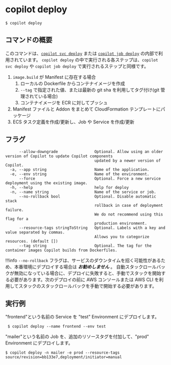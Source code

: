 # copilot deploy
```console
$ copilot deploy
```

## コマンドの概要 

このコマンドは、[`copilot svc deploy`](../commands/svc-deploy.ja.md) または [`copilot job deploy`](../commands/job-deploy.ja.md) の内部で利用されています。
`copilot deploy` の中で実行される各ステップは、`copilot svc deploy` や `copilot job deploy` で実行されるステップと同様です。

1. `image.build` が Manifest に存在する場合
    1. ローカルの Dockerfile からコンテナイメージを作成
    2. `--tag` で指定された値、または最新の git sha を利用してタグ付け(git 管理されている場合)
    3. コンテナイメージを ECR に対してプッシュ
2. Manifest ファイルと Addon をまとめて CloudFormation テンプレートにパッケージ
3. ECS タスク定義を作成/更新し、Job や Service を作成/更新

## フラグ

```
      --allow-downgrade                Optional. Allow using an older version of Copilot to update Copilot components
                                       updated by a newer version of Copilot.
  -a, --app string                     Name of the application.
  -e, --env string                     Name of the environment.
      --force                          Optional. Force a new service deployment using the existing image.
  -h, --help                           help for deploy
  -n, --name string                    Name of the service or job.
      --no-rollback bool               Optional. Disable automatic stack
                                       rollback in case of deployment failure.
                                       We do not recommend using this flag for a
                                       production environment.
      --resource-tags stringToString   Optional. Labels with a key and value separated by commas.
                                       Allows you to categorize resources. (default [])
      --tag string                     Optional. The tag for the container images Copilot builds from Dockerfiles.
```

!!!info
`--no-rollback` フラグは、サービスのダウンタイムを招く可能性があるため、本番環境にデプロイする場合は ***お勧めしません*** 。
自動スタックロールバックが無効になっている場合に、デプロイに失敗すると、手動でスタックを開始する必要があります。次のデプロイの前に AWS コンソールまたは AWS CLI を利用してスタックのスタックロールバックを手動で開始する必要があります。

## 実行例

"frontend"という名前の Service を "test" Environment にデプロイします。
```console
 $ copilot deploy --name frontend --env test
```

"mailer"という名前の Job を、追加のリソースタグを付加して、"prod" Environment にデプロイします。
```console
$ copilot deploy -n mailer -e prod --resource-tags source/revision=bb133e7,deployment/initiator=manual
```
